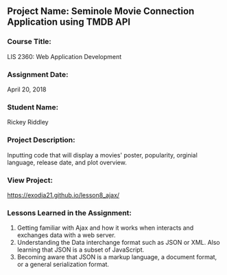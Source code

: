 ## Project Name:  Seminole Movie Connection Application using TMDB API

### Course Title:
LIS 2360:  Web Application Development

### Assignment Date:  
April 20, 2018

### Student Name:  
Rickey Riddley

### Project Description:
Inputting code that will display a movies' poster, popularity, orginial language, release date, and plot overview.

### View Project:
https://exodia21.github.io/lesson8_ajax/

### Lessons Learned in the Assignment:
1. Getting familiar with Ajax and how it works when interacts and exchanges data with a web server.
2. Understanding the Data interchange format such as JSON or XML. Also learning that JSON is a subset of JavaScript.
3. Becoming aware that JSON is a markup language, a document format, or a general serialization format.
